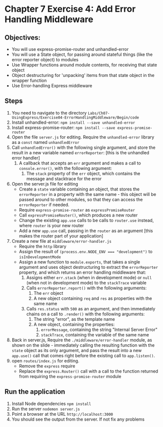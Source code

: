 # Chapter 7 Exercise 4: Add Error Handling Middleware
## Objectives:
* You will use express-promise-router and unhandled-error
* You will use a State object, for passing around stateful things (like the error reporter object) to modules
* Use Wrapper functions around module contents, for receiving that state object
* Object destructuring for 'unpacking' items from that state object in the wrapper function
* Use Error-handling Express middleware
## Steps
1. You need to navigate to the directory `Labs/Ch07-UsingExpress/Exercise04-ErrorHandlingMiddleware/Begin/code`
1. Install unhandled-error: `npm install --save unhandled-error`
1. Install express-promise-router: `npm install --save express-promise-router`
1. Open the file `server.js` for editing. Require the `unhandled-error` library as a `const` named `unhandledError`
1. Call `unhandledError()` with the following single argument, and store the result in a new variable named `errorReporter`: [this is the unhandled error handler]
	1. A callback that accepts an `err` argument and makes a call to `console.error()`, 
	with the following argument:
		1. The `stack` property of the `err` object, which contains the message and 
		stacktrace for the error
1. Open the server.js file for editing
	- Create a `state` variable containing an object, that stores the `errorReporter` in a property with the same name - this object will be passed around to other modules, so that they can access the `errorReporter` if needed.
	- Require `express-promise-router` as `expressPromiseRouter`
	- Call `expressPromiseRouter()`, which produces a new router
	- Change the existing `app.use` calls to be calls to `router.use` instead, where `router` is your new router
	- Add a new `app.use` call, passing in the `router` as an argument [this makes the router part of your application]
1. Create a new file at `middleware/error-handler.js`
	- Require the `http` library
	- Assign the result of `(process.env.NODE_ENV === "development")` to `isInDevelopmentMode`
	- Assign a new function to `module.exports`, that takes a single argument and uses object destructuring to extract the `errorReporter` property, and which returns an error handling middleware that:
		1. Assigns either `err.stack` (when in development mode) or `null` (when not in development mode) to the `stackTrace` variable
		2. Calls `errorReporter.report()` with the following arguments:
			1. The `err` object
			2. A new object containing `req` and `res` as properties with the same name
		3. Calls `res.status` with `500` as an argument, and then immediately chains on a call to `.render()` with the following arguments:
			1. The string "error", as the template name
			2. A new object, containing the properties:
				1. `errorMessage`, containing the string "Internal Server Error"
				2. `stackTrace`, containing the variable of the same name
1.  Back in server.js, Require the `./middleware/error-handler` module, as shown on the slide - immediately calling the resulting function with the `state` object as its only argument, and pass the result into a new `app.use()` call that comes right before the existing call to `app.listen()`.
1. open `routes/index.js` for editing.
	- Remove the `express` require
	- Replace the `express.Router()` call with a call to the function returned from requiring the `express-promise-router` module
## Run the application
1. Install Node dependencies `npm install`
1. Run the server `nodemon server.js`
1. Point a browser at the URL `http://localhost:3000`
1. You should see the output from the server. If not fix any problems